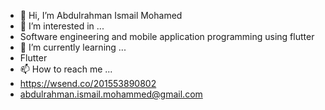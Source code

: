 - 👋 Hi, I’m Abdulrahman Ismail Mohamed
- 👀 I’m interested in ...
-  Software engineering and mobile application programming using flutter
- 🌱 I’m currently learning ...
- Flutter
- 📫 How to reach me ...
- https://wsend.co/201553890802
- abdulrahman.ismail.mohammed@gmail.com

<!---
AbdulrahmanIsmailMohamed/AbdulrahmanIsmailMohamed is a ✨ special ✨ repository because its `README.md` (this file) appears on your GitHub profile.
You can click the Preview link to take a look at your changes.
--->
